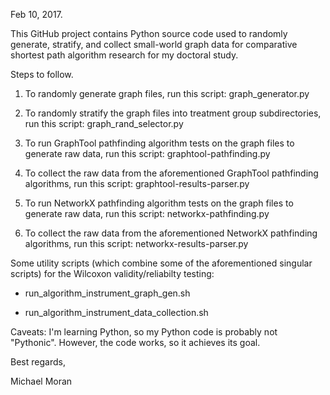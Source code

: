 Feb 10, 2017. 

This GitHub project contains Python source code used to randomly generate, stratify, and collect small-world graph data for comparative shortest path algorithm research for my doctoral study.

Steps to follow.

1. To randomly generate graph files, run this script:
    graph_generator.py

2. To randomly stratify the graph files into treatment group subdirectories, run this script:
    graph_rand_selector.py

3. To run GraphTool pathfinding algorithm tests on the graph files to generate raw data, run this script:
    graphtool-pathfinding.py

4. To collect the raw data from the aforementioned GraphTool pathfinding algorithms, run this script:
    graphtool-results-parser.py

5. To run NetworkX pathfinding algorithm tests on the graph files to generate raw data, run this script:
    networkx-pathfinding.py

6. To collect the raw data from the aforementioned NetworkX pathfinding algorithms, run this script:
    networkx-results-parser.py


Some utility scripts (which combine some of the aforementioned singular scripts) for the Wilcoxon validity/reliabilty testing:

* run_algorithm_instrument_graph_gen.sh

* run_algorithm_instrument_data_collection.sh


Caveats: 
I'm learning Python, so my Python code is probably not "Pythonic". However, the code works, so it achieves its goal.


Best regards,

Michael Moran
